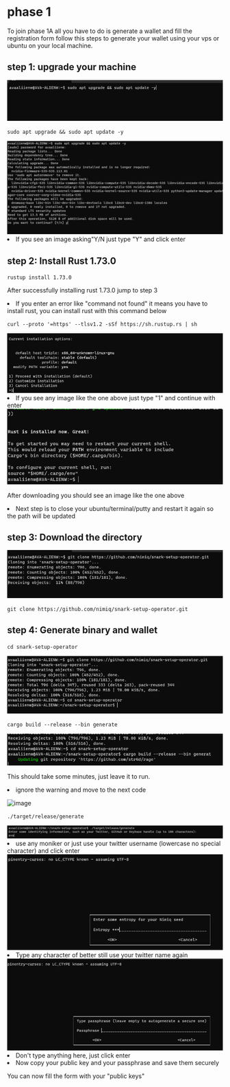# phase 1

To join phase 1A all you have to do is generate a wallet and fill the registration form
follow this steps to generate your wallet using your vps or ubuntu on your local machine.

## step 1: upgrade your machine

<img src ="https://github.com/ava-world/Nimiq/blob/main/images/nimiq%201.1.png?raw=true" />

```
sudo apt upgrade && sudo apt update -y
```

<img src="https://github.com/ava-world/Nimiq/blob/main/images/nimiq%201.2.png?raw=true" />

<li> If you see an image asking"Y/N just type "Y" and click enter </li>

## step 2: Install Rust 1.73.0

```
rustup install 1.73.0
```

After successfully installing rust 1.73.0 jump to step 3

<li> If you enter an error like "command not found" it means you have to install rust, you can install rust with this command below </li>

```
curl --proto '=https' --tlsv1.2 -sSf https://sh.rustup.rs | sh
```

<img src="https://github.com/ava-world/Nimiq/blob/main/images/nimiq%201.6.png?raw=true" />

<li>If you see any image like the one above just type "1" and continue with enter </li>

<img src="https://github.com/ava-world/Nimiq/blob/main/images/nimiq%201.7.png?raw=true" />

After downloading you should see an image like the one above

<li>Next step is to close your ubuntu/terminal/putty and restart it again so the path will be updated</li>

## step 3: Download the directory

<img src="https://github.com/ava-world/Nimiq/blob/main/images/nimiq%201.8.png?raw=true" />

```
git clone https://github.com/nimiq/snark-setup-operator.git
```

## step 4: Generate binary and wallet

```
cd snark-setup-operator
```

<img src="https://github.com/ava-world/Nimiq/blob/main/images/nimiq%201.9.png?raw=true" />

```
cargo build --release --bin generate
```

<img src="https://github.com/ava-world/Nimiq/blob/main/images/nimiq%201.10.png?raw=true" />


This should take some minutes, just leave it to run.


<li>ignore the warning and move to the next code </li>


![image](https://github.com/ava-world/Nimiq/assets/98952181/93dc95c6-8f65-409b-bb29-5e3cd19c3d10)

```
./target/release/generate
```

<img src="https://github.com/ava-world/Nimiq/blob/main/images/nimiq%201.12.png?raw=true" />


<li> use any moniker or just use your twitter username (lowercase no special character) and click enter </li>


<img src="https://github.com/ava-world/Nimiq/blob/main/images/nimiq%201.13.png?raw=true" />

<li> Type any character of better still use your twitter name again </li>

<img src="https://github.com/ava-world/Nimiq/blob/main/images/nimiq%201.14.png?raw=true" />

<li> Don't type anything here, just click enter </li> 

<li> Now copy your public key and your passphrase and save them securely </li>

You can now fill the form with your "public keys"









